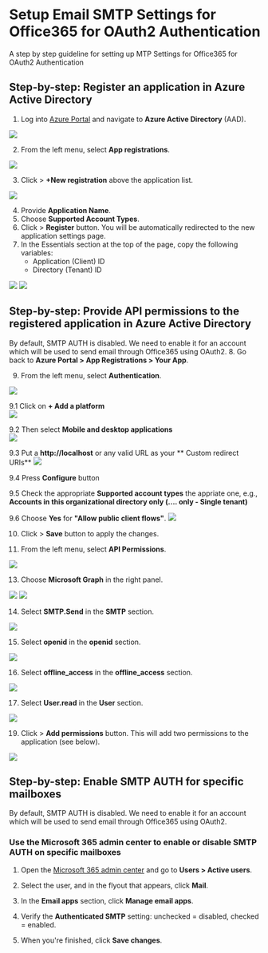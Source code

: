 # Setup Email SMTP Settings for Office365 for OAuth2 Authentication
A step by step guideline for setting up MTP Settings for Office365 for OAuth2 Authentication



## Step-by-step: Register an application in Azure Active Directory
1.  Log into [Azure Portal](https://portal.azure.com/) and navigate to **Azure Active Directory** (AAD).
<img src="./images/1.Step-1-nav-aad.png">

2. From the left menu, select **App registrations**.
<img src="./images/2.Step-2.jpg">

3. Click > **+New registration** above the application list. 
<img src="./images/3.Step-3.jpg">

4. Provide **Application Name**.
5. Choose **Supported Account Types**.
6. Click > **Register** button. You will be automatically redirected to the new application settings page.
7. In the Essentials section at the top of the page, copy the following variables:
	- Application (Client) ID
	- Directory (Tenant) ID
<img src="./images/4.Step-4.jpg">
<img src="./images/4.Step-4-2.jpg">




## Step-by-step: Provide API permissions to the registered application in **Azure Active Directory** 
By default, SMTP AUTH is disabled. We need to enable it for an account which will be used to send email through Office365 using OAuth2.
8. Go back to **Azure Portal > App Registrations > Your App**.

9. From the left menu, select **Authentication**. 
<img src="./images/9.Step-9.png">

9.1 Click on **+ Add a platform**  
<img src="./images/9.Step-9-1.png">

9.2 Then select **Mobile and desktop applications**  
<img src="./images/9.Step-9-2.png">

9.3 Put a **http://localhost** or any valid URL as your ** Custom redirect URIs** 
<img src="./images/9.Step-9-3.png">

9.4 Press **Configure** button

9.5 Check the appropriate **Supported account types** the appriate one, e.g., **Accounts in this organizational directory only (.... only - Single tenant)**

9.6 Choose **Yes** for **"Allow public client flows"**.
<img src="./images/10.Step-10.png">

10. Click > **Save** button to apply the changes.


12. From the left menu, select **API Permissions**. 
<img src="./images/12.Step-12.png">

13. Choose **Microsoft Graph** in the right panel. 
<img src="./images/13.Step-13-1.png">
<img src="./images/13.Step-13-2.png">

14. Select **SMTP.Send** in the **SMTP** section. 
<img src="./images/14.Step-14.png">

15. Select **openid** in the **openid** section. 
<img src="./images/15.Step-15.png">

16. Select **offline_access** in the **offline_access** section. 
<img src="./images/16.Step-16.png">

17. Select **User.read** in the **User** section. 
<img src="./images/17.Step-17.png">

19. Click > **Add permissions** button. This will add two permissions to the application (see below).
<img src="./images/12.Step-12.png"> 




## Step-by-step: Enable SMTP AUTH for specific mailboxes
By default, SMTP AUTH is disabled. We need to enable it for an account which will be used to send email through Office365 using OAuth2.

### Use the Microsoft 365 admin center to enable or disable SMTP AUTH on specific mailboxes
1. Open the [Microsoft 365 admin center](https://admin.microsoft.com/) and go to **Users > Active users**.

2. Select the user, and in the flyout that appears, click **Mail**.

3. In the **Email apps** section, click **Manage email apps**.

4. Verify the **Authenticated SMTP** setting: unchecked = disabled, checked = enabled.

5. When you're finished, click **Save changes**.

